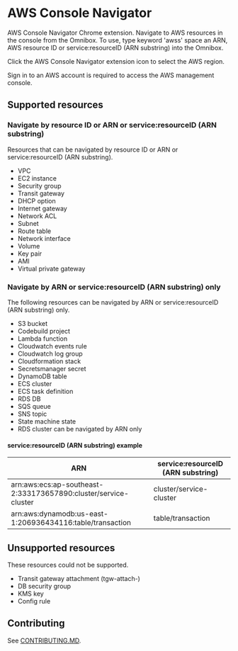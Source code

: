 # AWS Console Navigator

AWS Console Navigator Chrome extension. Navigate to AWS resources in the console from the Omnibox.
To use, type keyword 'awss' space an ARN, AWS resource ID or service:resourceID (ARN substring) into the Omnibox.

Click the AWS Console Navigator extension icon to select the AWS region.

Sign in to an AWS account is required to access the AWS management console.

## Supported resources

### Navigate by resource ID or ARN or service:resourceID (ARN substring)

Resources that can be navigated by resource ID or ARN or service:resourceID (ARN substring).

- VPC
- EC2 instance
- Security group
- Transit gateway
- DHCP option
- Internet gateway
- Network ACL
- Subnet
- Route table
- Network interface
- Volume
- Key pair
- AMI
- Virtual private gateway

### Navigate by ARN or service:resourceID (ARN substring) only

The following resources can be navigated by ARN or service:resourceID (ARN substring) only.

- S3 bucket
- Codebuild project
- Lambda function
- Cloudwatch events rule
- Cloudwatch log group
- Cloudformation stack
- Secretsmanager secret
- DynamoDB table
- ECS cluster
- ECS task definition
- RDS DB
- SQS queue
- SNS topic
- State machine state
- RDS cluster can be navigated by ARN only

#### service:resourceID (ARN substring) example

| ARN                                                             | service:resourceID (ARN substring) |
| --------------------------------------------------------------- | ---------------------------------- |
| arn:aws:ecs:ap-southeast-2:333173657890:cluster/service-cluster | cluster/service-cluster            |
| arn:aws:dynamodb:us-east-1:206936434116:table/transaction       | table/transaction                  |

## Unsupported resources

These resources could not be supported.

- Transit gateway attachment (tgw-attach-)
- DB security group
- KMS key
- Config rule

## Contributing

See [CONTRIBUTING.MD](CONTRIBUTING.MD).
